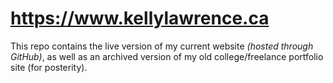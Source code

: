 https://www.kellylawrence.ca
=============
This repo contains the live version of my current website _(hosted through GitHub)_, as well as an archived version of my old college/freelance portfolio site (for posterity).
